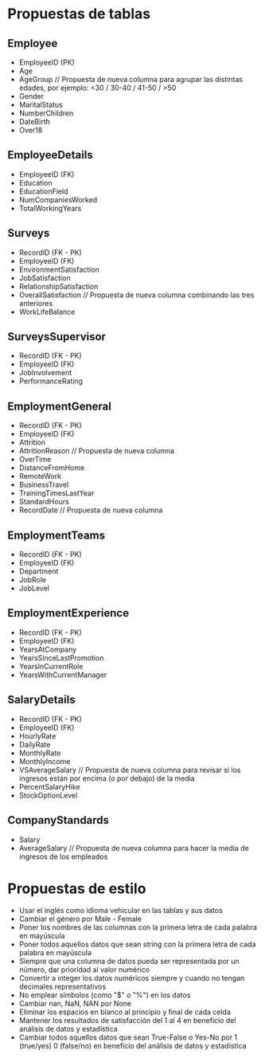 # Propuestas de tablas

## Employee
- EmployeeID (PK)
- Age
- AgeGroup // Propuesta de nueva columna para agrupar las distintas edades, por ejemplo: <30 / 30-40 / 41-50 / >50
- Gender
- MaritalStatus
- NumberChildren
- DateBirth
- Over18

## EmployeeDetails
- EmployeeID (FK)
- Education
- EducationField
- NumCompaniesWorked
- TotalWorkingYears

## Surveys
- RecordID (FK - PK)
- EmployeeID (FK)
- EnvironmentSatisfaction
- JobSatisfaction
- RelationshipSatisfaction
- OverallSatisfaction // Propuesta de nueva columna combinando las tres anteriores
- WorkLifeBalance

## SurveysSupervisor
- RecordID (FK - PK)
- EmployeeID (FK)
- JobInvolvement
- PerformanceRating

## EmploymentGeneral
- RecordID (FK - PK)
- EmployeeID (FK)
- Attrition
- AttritionReason // Propuesta de nueva columna
- OverTime
- DistanceFromHome
- RemoteWork
- BusinessTravel
- TrainingTimesLastYear
- StandardHours
- RecordDate // Propuesta de nueva columna

## EmploymentTeams
- RecordID (FK - PK)
- EmployeeID (FK)
- Department
- JobRole
- JobLevel

## EmploymentExperience
- RecordID (FK - PK)
- EmployeeID (FK)
- YearsAtCompany
- YearsSinceLastPromotion
- YearsInCurrentRole
- YearsWithCurrentManager

## SalaryDetails
- RecordID (FK - PK)
- EmployeeID (FK)
- HourlyRate
- DailyRate
- MonthlyRate
- MonthlyIncome
- VSAverageSalary // Propuesta de nueva columna para revisar si los ingresos están por encima (o por debajo) de la media
- PercentSalaryHike
- StockOptionLevel

## CompanyStandards
- Salary 
- AverageSalary // Propuesta de nueva columna para hacer la media de ingresos de los empleados

# Propuestas de estilo
- Usar el inglés como idioma vehicular en las tablas y sus datos
- Cambiar el género por Male - Female
- Poner los nombres de las columnas con la primera letra de cada palabra en mayúscula
- Poner todos aquellos datos que sean string con la primera letra de cada palabra en mayúscula
- Siempre que una columna de datos pueda ser representada por un número, dar prioridad al valor numérico
- Convertir a integer los datos numéricos siempre y cuando no tengan decimales representativos
- No emplear símbolos (como "$" o "%") en los datos
- Cambiar nan, NaN, NAN por None
- Eliminar los espacios en blanco al principio y final de cada celda
- Mantener los resultados de satisfacción del 1 al 4 en beneficio del análisis de datos y estadística
- Cambiar todos aquellos datos que sean True-False o Yes-No por 1 (true/yes) 0 (false/no) en beneficio del análisis de datos y estadística
